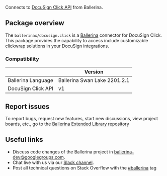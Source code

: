 Connects to [DocuSign Click API](https://developers.docusign.com/docs/click-api/) from Ballerina.

## Package overview
The `ballerinax/docusign.click` is a [Ballerina](https://ballerina.io/) connector for DocuSign Click. This package provides the capability to access include customizable clickwrap solutions in your DocuSign integrations.

### Compatibility
|                       | Version                       |
|-----------------------|-------------------------------|
| Ballerina Language    | Ballerina Swan Lake 2201.2.1    | 
| DocuSign Click API    | v1                            |

## Report issues
To report bugs, request new features, start new discussions, view project boards, etc., go to the [Ballerina Extended Library repository](https://github.com/ballerina-platform/ballerina-extended-library)

## Useful links
- Discuss code changes of the Ballerina project in [ballerina-dev@googlegroups.com](mailto:ballerina-dev@googlegroups.com).
- Chat live with us via our [Slack channel](https://ballerina.io/community/slack/).
- Post all technical questions on Stack Overflow with the [#ballerina](https://stackoverflow.com/questions/tagged/ballerina) tag
